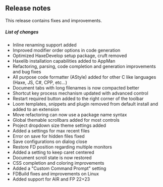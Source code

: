 ## Release notes 

This release contains fixes and improvements.

##### List of changes

* Inline renaming support added
* Improved modifier order options in code generation
* Optimized HaxeDevelop setup package, cruft removed
* Haxelib installation capabilities added to AppMan
* Refactoring, parsing, code completion and generation improvements and bug fixes
* All purpose code formatter (AStyle) added for other C like languages (Haxe, JS, C#, CPP, etc...)
* Document tabs with long filenames is now compacted better
* Shortcut key process mechanism updated with advanced control
* Restart required button added to the right corner of the toolbar
* Loom templates, snippets and plugin removed from default install and added to an extension
* Move refactoring can now use a package name syntax
* Global themable scrollbars added for most controls
* Project dropdown size theme settings added
* Added a settings for max recent files
* Error on save for hidden files fixed
* Save configurations on dialog close
* Restore FD position regarding multiple monitors
* Added a setting to keep caret centered
* Document scroll state  is now restored
* CSS completion and coloring improvements
* Added a "Custom Command Prompt" setting
* FDBuild fixes and improvements on Linux
* Added support for AIR and FP 22+23
